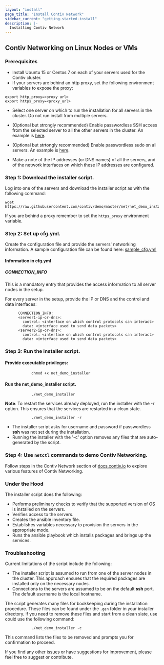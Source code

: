 ```yaml
---
layout: "install"
page_title: "Install Contiv Network"
sidebar_current: "getting-started-install"
description: |-
  Installing Contiv Network
---
```


## Contiv Networking on Linux Nodes or VMs

### Prerequisites
- Install Ubuntu 15 or Centos 7 on each of your servers used for the Contiv cluster.
- If your servers are behind an http proxy, set the following environment variables to expose the proxy:  

```
export http_proxy=<proxy url>   
export https_proxy=<proxy_url>
```   
   
- Select one server on which to run the installation for all servers in the cluster.
   Do not run install from multiple servers. 

- (Optional but strongly recommended) Enable passwordless SSH access from the selected server to all the other servers in the cluster.
   An example is [here](http://www.linuxproblem.org/art_9.html).

- (Optional but strtongly recommended) Enable passwordless sudo on all servers.
   An example is [here](http://askubuntu.com/questions/192050/how-to-run-sudo-command-with-no-password).

- Make a note of the IP addresses (or DNS names) of all the servers, and of the network interfaces on which these IP addresses are configured.

### Step 1: Download the installer script.
Log into one of the servers and download the installer script as with the following command:

```
wget https://raw.githubusercontent.com/contiv/demo/master/net/net_demo_installer
```

If you are behind a proxy remember to set the `https_proxy` environment variable.

### Step 2: Set up cfg.yml.
Create the configuration file and provide the servers' networking information.
A sample configuration file can be found here: [sample_cfg.yml](extras/sample_cfg.yml)

#### Information in cfg.yml

##### CONNECTION_INFO

This is a mandatory entry that provides the access information to all server nodes in the setup.

For every server in the setup, provide the IP or DNS and the control and data interfaces:

```
      CONNECTION_INFO:
      <server1-ip-or-dns>:
        control: <interface on which control protocols can interact>
        data: <interface used to send data packets>
      <server2-ip-or-dns>:
        control: <interface on which control protocols can interact>
        data: <interface used to send data packets>
```

### Step 3: Run the installer script.

#### Provide executable privileges:
```
            chmod +x net_demo_installer
```  

#### Run the **net_demo_installer** script.

```
            ./net_demo_installer
```  


**Note**: To restart the services already deployed, run the installer with the -r option. This ensures that the services are restarted in a clean state.

```
            ./net_demo_installer -r
```

- The installer script asks for username and password if passwordless **ssh** was not set during the installation.
- Running the installer with the '-c' option removes any files that are auto-generated by the script.

### Step 4: Use `netctl` commands to demo Contiv Networking.
Follow steps in the Contiv Network section of [docs.contiv.io](http://docs.contiv.io) to explore various features of Contiv Networking.

### Under the Hood
The installer script does the following:  
- Performs preliminary checks to verify that the supported version of OS is installed on the servers.  
- Verifies access to the servers.  
- Creates the ansible inventory file.  
- Establishes variables necessary to provision the servers in the appropriate mode.  
- Runs the ansible playbook which installs packages and brings up the services.  

### Troubleshooting
Current limitations of the script include the following:  
- The installer script is assumed to run from one of the server nodes in the cluster. This approach ensures that the required packages are installed only on the necessary nodes.  
- Connections to the servers are assumed to be on the default **ssh** port. The default username is the local hostname.  

The script generates many files for bookkeeping during the installation procedure.
These files can be found under the `.gen` folder in your installer directory.
If you need to remove these files and start from a clean slate, use could use the following command:

```
            ./net_demo_installer -c
```

This command lists the files to be removed and prompts you for confirmation to proceed.

If you find any other issues or have suggestions for improvement, please feel free to suggest or contribute.
